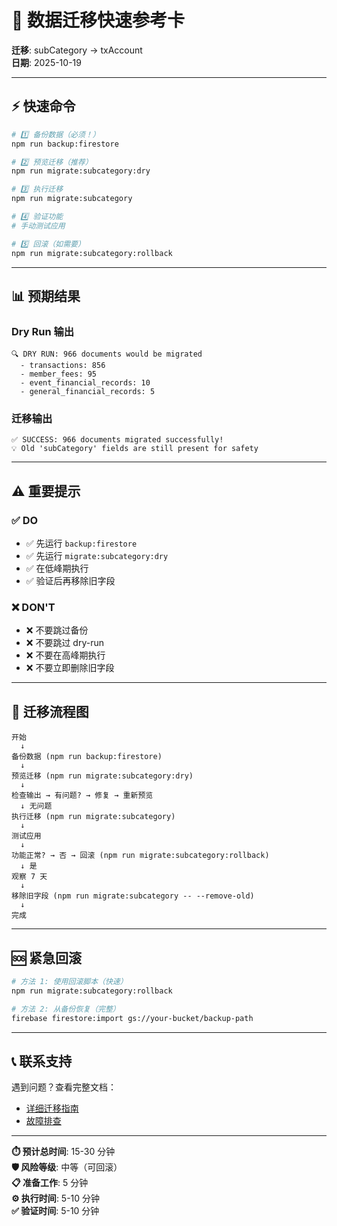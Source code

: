 # 🚀 数据迁移快速参考卡

**迁移**: subCategory → txAccount  
**日期**: 2025-10-19

---

## ⚡ 快速命令

```bash
# 1️⃣ 备份数据（必须！）
npm run backup:firestore

# 2️⃣ 预览迁移（推荐）
npm run migrate:subcategory:dry

# 3️⃣ 执行迁移
npm run migrate:subcategory

# 4️⃣ 验证功能
# 手动测试应用

# 5️⃣ 回滚（如需要）
npm run migrate:subcategory:rollback
```

---

## 📊 预期结果

### Dry Run 输出
```
🔍 DRY RUN: 966 documents would be migrated
  - transactions: 856
  - member_fees: 95
  - event_financial_records: 10
  - general_financial_records: 5
```

### 迁移输出
```
✅ SUCCESS: 966 documents migrated successfully!
💡 Old 'subCategory' fields are still present for safety
```

---

## ⚠️ 重要提示

### ✅ DO
- ✅ 先运行 `backup:firestore`
- ✅ 先运行 `migrate:subcategory:dry`
- ✅ 在低峰期执行
- ✅ 验证后再移除旧字段

### ❌ DON'T
- ❌ 不要跳过备份
- ❌ 不要跳过 dry-run
- ❌ 不要在高峰期执行
- ❌ 不要立即删除旧字段

---

## 🔄 迁移流程图

```
开始
  ↓
备份数据 (npm run backup:firestore)
  ↓
预览迁移 (npm run migrate:subcategory:dry)
  ↓
检查输出 → 有问题? → 修复 → 重新预览
  ↓ 无问题
执行迁移 (npm run migrate:subcategory)
  ↓
测试应用
  ↓
功能正常? → 否 → 回滚 (npm run migrate:subcategory:rollback)
  ↓ 是
观察 7 天
  ↓
移除旧字段 (npm run migrate:subcategory -- --remove-old)
  ↓
完成
```

---

## 🆘 紧急回滚

```bash
# 方法 1: 使用回滚脚本（快速）
npm run migrate:subcategory:rollback

# 方法 2: 从备份恢复（完整）
firebase firestore:import gs://your-bucket/backup-path
```

---

## 📞 联系支持

遇到问题？查看完整文档：
- [详细迁移指南](docs/guides/DATA_MIGRATION_SUBCATEGORY_TO_TXACCOUNT.md)
- [故障排查](TROUBLESHOOTING.md)

---

**⏱️ 预计总时间**: 15-30 分钟  
**🛡️ 风险等级**: 中等（可回滚）  
**📋 准备工作**: 5 分钟  
**⚙️ 执行时间**: 5-10 分钟  
**✅ 验证时间**: 5-10 分钟


